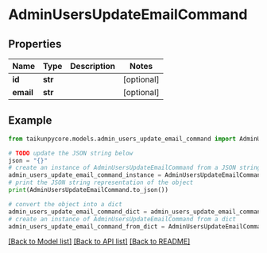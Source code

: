 # AdminUsersUpdateEmailCommand


## Properties

Name | Type | Description | Notes
------------ | ------------- | ------------- | -------------
**id** | **str** |  | [optional] 
**email** | **str** |  | [optional] 

## Example

```python
from taikunpycore.models.admin_users_update_email_command import AdminUsersUpdateEmailCommand

# TODO update the JSON string below
json = "{}"
# create an instance of AdminUsersUpdateEmailCommand from a JSON string
admin_users_update_email_command_instance = AdminUsersUpdateEmailCommand.from_json(json)
# print the JSON string representation of the object
print(AdminUsersUpdateEmailCommand.to_json())

# convert the object into a dict
admin_users_update_email_command_dict = admin_users_update_email_command_instance.to_dict()
# create an instance of AdminUsersUpdateEmailCommand from a dict
admin_users_update_email_command_from_dict = AdminUsersUpdateEmailCommand.from_dict(admin_users_update_email_command_dict)
```
[[Back to Model list]](../README.md#documentation-for-models) [[Back to API list]](../README.md#documentation-for-api-endpoints) [[Back to README]](../README.md)


